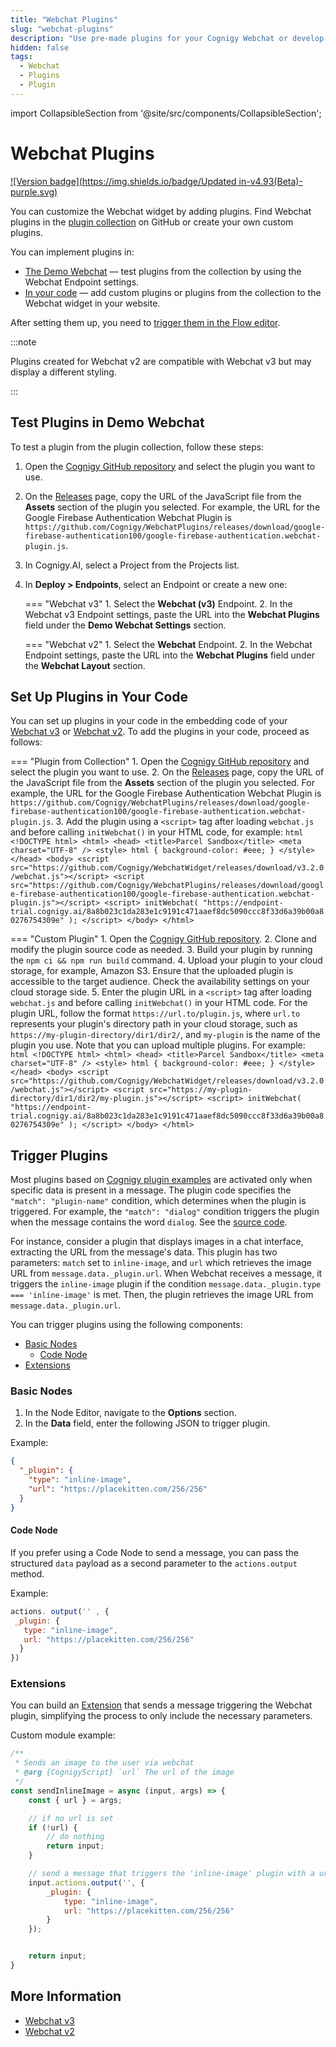 ```yaml
---
title: "Webchat Plugins"
slug: "webchat-plugins"
description: "Use pre-made plugins for your Cognigy Webchat or develop your own plugin to customize it according to your needs."
hidden: false
tags:
  - Webchat
  - Plugins
  - Plugin
---
```

import CollapsibleSection from '@site/src/components/CollapsibleSection';


# Webchat Plugins

[![Version badge](https://img.shields.io/badge/Updated in-v4.93(Beta)-purple.svg)](../release-notes/4.93.md)

You can customize the Webchat widget by adding plugins. Find Webchat plugins in the [plugin collection](https://github.com/Cognigy/WebchatPlugins/tree/master) on GitHub or create your own custom plugins. 

You can implement plugins in:

- [The Demo Webchat](#test-plugins-in-demo-webchat) — test plugins from the collection by using the Webchat Endpoint settings.
- [In your code](#set-up-plugins-in-your-code) — add custom plugins or plugins from the collection to the Webchat widget in your website.

After setting them up, you need to [trigger them in the Flow editor](#trigger-plugins).

:::note

  Plugins created for Webchat v2 are compatible with Webchat v3 but may display a different styling.

:::


## Test Plugins in Demo Webchat

To test a plugin from the plugin collection, follow these steps:

1. Open the [Cognigy GitHub repository](https://github.com/Cognigy/WebchatPlugins/tree/master) and select the plugin you want to use.
2. On the [Releases](https://github.com/Cognigy/WebchatPlugins/releases) page, copy the URL of the JavaScript file from the **Assets** section of the plugin you selected. For example, the URL for the Google Firebase Authentication Webchat Plugin is `https://github.com/Cognigy/WebchatPlugins/releases/download/google-firebase-authentication100/google-firebase-authentication.webchat-plugin.js`.
3. In Cognigy.AI, select a Project from the Projects list.
4. In **Deploy > Endpoints**, select an Endpoint or create a new one:

    === "Webchat v3"
        1. Select the **Webchat (v3)** Endpoint.
        2. In the Webchat v3 Endpoint settings, paste the URL into the **Webchat Plugins** field under the **Demo Webchat Settings** section.

    === "Webchat v2"
        1. Select the **Webchat** Endpoint.
        2. In the Webchat Endpoint settings, paste the URL into the **Webchat Plugins** field under the **Webchat Layout** section.

## Set Up Plugins in Your Code

You can set up plugins in your code in the embedding code of your [Webchat v3](v3/embedding.md) or [Webchat v2](v2/embedding.md). To add the plugins in your code, proceed as follows:

=== "Plugin from Collection"
    1. Open the [Cognigy GitHub repository](https://github.com/Cognigy/WebchatPlugins/tree/master) and select the plugin you want to use.
    2. On the [Releases](https://github.com/Cognigy/WebchatPlugins/releases) page, copy the URL of the JavaScript file from the **Assets** section of the plugin you selected. For example, the URL for the Google Firebase Authentication Webchat Plugin is `https://github.com/Cognigy/WebchatPlugins/releases/download/google-firebase-authentication100/google-firebase-authentication.webchat-plugin.js`.
    3. Add the plugin using a `<script>` tag after loading `webchat.js` and before calling `initWebchat()` in your HTML code, for example:
    ```html
    <!DOCTYPE html>
    <html>
    <head>
        <title>Parcel Sandbox</title>
        <meta charset="UTF-8" />
        <style>
        html {
            background-color: #eee;
        }
        </style>
    </head>
    <body>
        <script src="https://github.com/Cognigy/WebchatWidget/releases/download/v3.2.0/webchat.js"></script>
        <script src="https://github.com/Cognigy/WebchatPlugins/releases/download/google-firebase-authentication100/google-firebase-authentication.webchat-plugin.js"></script>
        <script>
        initWebchat(
            "https://endpoint-trial.cognigy.ai/8a8b023c1da283e1c9191c471aaef8dc5090ccc8f33d6a39b00a80276754309e"
        );
        </script>
    </body>
    </html>
    ```

=== "Custom Plugin"
    1. Open the [Cognigy GitHub repository](https://github.com/Cognigy/WebchatPlugins/tree/master).
    2. Clone and modify the plugin source code as needed.
    3. Build your plugin by running the `npm ci && npm run build` command.
    4. Upload your plugin to your cloud storage, for example, Amazon S3. Ensure that the uploaded plugin is accessible to the target audience. Check the availability settings on your cloud storage side.
    5. Enter the plugin URL in a `<script>` tag after loading `webchat.js` and before calling `initWebchat()` in your HTML code. For the plugin URL, follow the format `https://url.to/plugin.js`, where `url.to` represents your plugin's directory path in your cloud storage, such as `https://my-plugin-directory/dir1/dir2/`, and `my-plugin` is the name of the plugin you use. Note that you can upload multiple plugins. For example:
    ```html
    <!DOCTYPE html>
    <html>
    <head>
        <title>Parcel Sandbox</title>
        <meta charset="UTF-8" />
        <style>
        html {
            background-color: #eee;
        }
        </style>
    </head>
    <body>
        <script src="https://github.com/Cognigy/WebchatWidget/releases/download/v3.2.0/webchat.js"></script>
        <script src="https://my-plugin-directory/dir1/dir2/my-plugin.js"></script>
        <script>
        initWebchat(
            "https://endpoint-trial.cognigy.ai/8a8b023c1da283e1c9191c471aaef8dc5090ccc8f33d6a39b00a80276754309e"
        );
        </script>
    </body>
    </html>
    ```

## Trigger Plugins

Most plugins based on [Cognigy plugin examples](https://github.com/Cognigy/WebchatPlugins/blob/master/examples/) are activated only when specific data is present in a message.
The plugin code specifies the `"match": "plugin-name"` condition, which determines when the plugin is triggered. For example, the `"match": "dialog"` condition triggers the plugin when the message contains the word `dialog`. See the [source code](https://github.com/Cognigy/WebchatPlugins/blob/4b472973d94748e93e69d06f0450b2004a428c9a/examples/dialog-example/src/index.jsx#L97).

For instance, consider a plugin that displays images in a chat interface, extracting the URL from the message's data. This plugin has two parameters: `match` set to `inline-image`, and `url` which retrieves the image URL from `message.data._plugin.url`. When Webchat receives a message, it triggers the `inline-image` plugin if the condition `message.data._plugin.type === 'inline-image'` is met. Then, the plugin retrieves the image URL from `message.data._plugin.url`.

You can trigger plugins using the following components:

- [Basic Nodes](#basic-nodes)
    - [Code Node](#code-node)
- [Extensions](#extensions)

### Basic Nodes

1. In the Node Editor, navigate to the **Options** section.
2. In the **Data** field, enter the following JSON to trigger plugin. 

Example:

```JSON
{
  "_plugin": {
    "type": "inline-image",
    "url": "https://placekitten.com/256/256"
  }
}
```

#### Code Node

If you prefer using a Code Node to send a message, you can pass the structured `data` payload as a second parameter to the `actions.output` method.

Example:

```JavaScript
actions. output('' , {
 _plugin: {
   type: "inline-image",
   url: "https://placekitten.com/256/256"
  }
})
```

### Extensions

You can build an [Extension](../ai/build/extensions.md) that sends a message triggering the Webchat plugin,
simplifying the process to only include the necessary parameters.

Custom module example:

```JavaScript
/**
 * Sends an image to the user via webchat
 * @arg {CognigyScript} `url` The url of the image
 */
const sendInlineImage = async (input, args) => {
    const { url } = args;

    // if no url is set
    if (!url) {
        // do nothing
        return input;
    }

    // send a message that triggers the 'inline-image' plugin with a url
    input.actions.output('', {
        _plugin: {
            type: "inline-image",
            url: "https://placekitten.com/256/256"
        }
    });


    return input;
}
```

## More Information

- [Webchat v3](overview.md)
- [Webchat v2](overview.md)